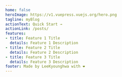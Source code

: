 ```yaml
---
home: false
heroImage: https://v1.vuepress.vuejs.org/hero.png
tagline: myBlog
actionText: Quick Start →
actionLink: /posts/
features:
- title: Feature 1 Title
  details: Feature 1 Description
- title: Feature 2 Title
  details: Feature 2 Description
- title: Feature 3 Title
  details: Feature 3 Description
footer: Made by LeeKyounghwa with ❤️
---
```

